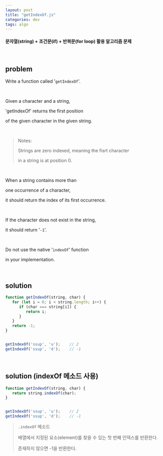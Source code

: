 ```yaml
---
layout: post
title: "getIndexOf.js"
categories: dev
tags: algo
---
```


#### 문자열(string) + 조건문(if) + 반복문(for loop) 활용 알고리즘 문제

<br>

## problem

Write a function called '`getIndexOf`'.

<br>

Given a character and a string,

'getIndexOf' returns the first position

of the given character in the given string.

<br>

> Notes:
>
> Strings are zero indexed, meaning the fisrt character
>
> in a string is at position 0.

<br>

When a string contains more than

one occurrence of a character,

it should return the index of its first occurrence.

<br>

If the character does not exist in the string,

it should return '`-1`'.

<br>

Do not use the native '`indexOf`' function

in your implementation.

<br>

## solution

```javascript
function getIndexOf(string, char) {
   for (let i = 0; i < string.length; i++) {
      if (char === string[i]) {
         return i;
      }
   }
   return -1;
}


getIndexOf('ssup', 'u');	// 2
getIndexOf('ssup', 'd');	// -1
```

<br>

## solution (indexOf 메소드 사용)

```javascript
function getIndexOf(string, char) {
   return string.indexOf(char);
}


getIndexOf('ssup', 'u');	// 2
getIndexOf('ssup', 'd');	// -1
```

> `.indexOf` 메소드
>
> 배열에서 지정된 요소(element)를 찾을 수 있는 첫 번째 인덱스를 반환한다.
>
> 존재하지 않으면 -1을 반환한다.

<br>